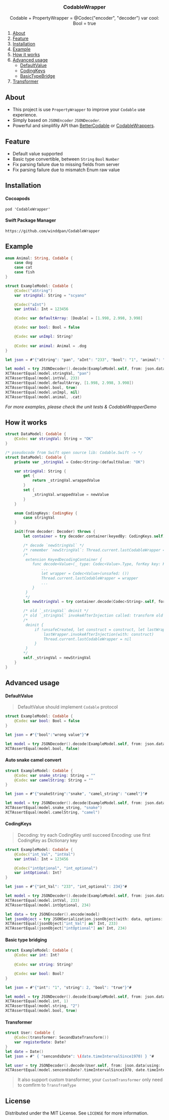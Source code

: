 <p align="center">
  <h3 align="center">CodableWrapper</h3>
  <p align="center">
    Codable + PropertyWrapper = @Codec("encoder", "decoder") var cool: Bool = true
  </p>
</p>
<ol>
  <li><a href="#about-the-project">About</a></li>
  <li><a href="#feature">Feature</a></li>
  <li><a href="#installation">Installation</a></li>
  <li><a href="#example">Example</a></li>
  <li><a href="#how-it-works">How it works</a></li>
  <li>
    <a href="#advanced-usage">Advanced usage</a>
    <ul>
      <li><a href="#defaultvalue">DefaultValue</a></li>
      <li><a href="#codingkeys">CodingKeys</a></li>
      <li><a href="#basictypebridge">BasicTypeBridge</a></li>
    </ul>
  </li>
  <li>
    <a href="#transformer">Transformer</a>
  </li>
</ol>


## About
* This project is use `PropertyWrapper` to improve your `Codable` use experience.
* Simply based on `JSONEncoder` `JSONDecoder`.
* Powerful and simplifily API than  [BetterCodable](https://github.com/marksands/BetterCodable) or [CodableWrappers](https://github.com/GottaGetSwifty/CodableWrappers).

## Feature

* Default value supported
* Basic type convertible, between `String`  `Bool` `Number` 
* Fix parsing failure due to missing fields from server
* Fix parsing failure due to mismatch Enum raw value

## Installation

#### Cocoapods
``` pod 'CodableWrapper' ```

#### Swift Package Manager
``` https://github.com/winddpan/CodableWrapper ```

## Example
```Swift
enum Animal: String, Codable {
    case dog
    case cat
    case fish
}

struct ExampleModel: Codable {
    @Codec("aString")
    var stringVal: String = "scyano"

    @Codec("aInt")
    var intVal: Int = 123456

    @Codec var defaultArray: [Double] = [1.998, 2.998, 3.998]

    @Codec var bool: Bool = false

    @Codec var unImpl: String?
    
    @Codec var animal: Animal = .dog
}

let json = #"{"aString": "pan", "aInt": "233", "bool": "1", "animal": "cat"}"#

let model = try JSONDecoder().decode(ExampleModel.self, from: json.data(using: .utf8)!)
XCTAssertEqual(model.stringVal, "pan")
XCTAssertEqual(model.intVal, 233)
XCTAssertEqual(model.defaultArray, [1.998, 2.998, 3.998])
XCTAssertEqual(model.bool, true)
XCTAssertEqual(model.unImpl, nil)
XCTAssertEqual(model.animal, .cat)
```

*For more examples, please check the unit tests & CodableWrapperDemo*

## How it works

```Swift
struct DataModel: Codable {
    @Codec var stringVal: String = "OK"
}

/* pseudocode from Swift open source lib: Codable.Swift -> */
struct DataModel: Codable {
    private var _stringVal = Codec<String>(defaultValue: "OK")

    var stringVal: String {
        get {
            return _stringVal.wrappedValue
        }
        set {
            _stringVal.wrappedValue = newValue
        }
    }

    enum CodingKeys: CodingKey {
        case stringVal
    }

    init(from decoder: Decoder) throws {
        let container = try decoder.container(keyedBy: CodingKeys.self)

        /* decode `newStringVal` */
        /* remember `newStringVal`: Thread.current.lastCodableWrapper = wrapper */
        /*
         extension KeyedDecodingContainer {
            func decode<Value>(_ type: Codec<Value>.Type, forKey key: Key) throws -> Codec<Value> {
                ...
                let wrapper = Codec<Value>(unsafed: ())
                Thread.current.lastCodableWrapper = wrapper
                ...
            }
         }
         */
        let newStringVal = try container.decode(Codec<String>.self, forKey: CodingKeys.stringVal)

        /* old `_stringVal` deinit */
        /* old `_stringVal` invokeAfterInjection called: transform old `_stringVal` Configs to `newStringVal` */
        /* 
         deinit {
             if !unsafeCreated, let construct = construct, let lastWrapper = Thread.current.lastCodableWrapper as? Codec<Value> {
                 lastWrapper.invokeAfterInjection(with: construct)
                 Thread.current.lastCodableWrapper = nil
             }
         }
        */
        self._stringVal = newStringVal
    }
}
```


## Advanced usage

#### DefaultValue
> DefaultValue should implement `Codable` protocol
```swift
struct ExampleModel: Codable {
    @Codec var bool: Bool = false
}

let json = #"{"bool":"wrong value"}"#

let model = try JSONDecoder().decode(ExampleModel.self, from: json.data(using: .utf8)!)
XCTAssertEqual(model.bool, false)
```

#### Auto snake camel convert
```swift
struct ExampleModel: Codable {
    @Codec var snake_string: String = ""
    @Codec var camelString: String = ""
}

let json = #"{"snakeString":"snake", "camel_string": "camel"}"#

let model = try JSONDecoder().decode(ExampleModel.self, from: json.data(using: .utf8)!)
XCTAssertEqual(model.snake_string, "snake")
XCTAssertEqual(model.camelString, "camel")
```

#### CodingKeys 
> Decoding:  try each CodingKey until succeed
> Encoding:  use first CodingKey as Dictionary key
```swift
struct ExampleModel: Codable {
    @Codec("int_Val", "intVal")
    var intVal: Int = 123456

    @Codec("intOptional", "int_optional")
    var intOptional: Int?
}

let json = #"{"int_Val": "233", "int_optional": 234}"#

let model = try JSONDecoder().decode(ExampleModel.self, from: json.data(using: .utf8)!)
XCTAssertEqual(model.intVal, 233)
XCTAssertEqual(model.intOptional, 234)

let data = try JSONEncoder().encode(model)
let jsonObject = try JSONSerialization.jsonObject(with: data, options: []) as! [String: Any]
XCTAssertEqual(jsonObject["int_Val"] as? Int, 233)
XCTAssertEqual(jsonObject["intOptional"] as? Int, 234)

```

#### Basic type bridging
```swift
struct ExampleModel: Codable {
    @Codec var int: Int?
    
    @Codec var string: String?

    @Codec var bool: Bool?
}

let json = #"{"int": "1", "string": 2, "bool": "true"}"#

let model = try JSONDecoder().decode(ExampleModel.self, from: json.data(using: .utf8)!)
XCTAssertEqual(model.int, 1)
XCTAssertEqual(model.string, "2")
XCTAssertEqual(model.bool, true)
```

#### Transformer
```swift
struct User: Codable {
    @Codec(transformer: SecondDateTransform())
    var registerDate: Date?
}       
let date = Date()
let json = #" { "sencondsDate": \(date.timeIntervalSince1970) } "#

let user = try JSONDecoder().decode(User.self, from: json.data(using: .utf8)!)
XCTAssertEqual(model.sencondsDate?.timeIntervalSince1970, date.timeIntervalSince1970)
```

> It also support custom transformer, your `CustomTransformer` only need to comfirm to `TransfromType`

## License

Distributed under the MIT License. See `LICENSE` for more information.
